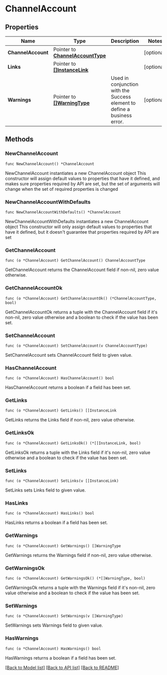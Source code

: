 # ChannelAccount

## Properties

Name | Type | Description | Notes
------------ | ------------- | ------------- | -------------
**ChannelAccount** | Pointer to [**ChannelAccountType**](ChannelAccountType.md) |  | [optional] 
**Links** | Pointer to [**[]InstanceLink**](InstanceLink.md) |  | [optional] 
**Warnings** | Pointer to [**[]WarningType**](WarningType.md) | Used in conjunction with the Success element to define a business error. | [optional] 

## Methods

### NewChannelAccount

`func NewChannelAccount() *ChannelAccount`

NewChannelAccount instantiates a new ChannelAccount object
This constructor will assign default values to properties that have it defined,
and makes sure properties required by API are set, but the set of arguments
will change when the set of required properties is changed

### NewChannelAccountWithDefaults

`func NewChannelAccountWithDefaults() *ChannelAccount`

NewChannelAccountWithDefaults instantiates a new ChannelAccount object
This constructor will only assign default values to properties that have it defined,
but it doesn't guarantee that properties required by API are set

### GetChannelAccount

`func (o *ChannelAccount) GetChannelAccount() ChannelAccountType`

GetChannelAccount returns the ChannelAccount field if non-nil, zero value otherwise.

### GetChannelAccountOk

`func (o *ChannelAccount) GetChannelAccountOk() (*ChannelAccountType, bool)`

GetChannelAccountOk returns a tuple with the ChannelAccount field if it's non-nil, zero value otherwise
and a boolean to check if the value has been set.

### SetChannelAccount

`func (o *ChannelAccount) SetChannelAccount(v ChannelAccountType)`

SetChannelAccount sets ChannelAccount field to given value.

### HasChannelAccount

`func (o *ChannelAccount) HasChannelAccount() bool`

HasChannelAccount returns a boolean if a field has been set.

### GetLinks

`func (o *ChannelAccount) GetLinks() []InstanceLink`

GetLinks returns the Links field if non-nil, zero value otherwise.

### GetLinksOk

`func (o *ChannelAccount) GetLinksOk() (*[]InstanceLink, bool)`

GetLinksOk returns a tuple with the Links field if it's non-nil, zero value otherwise
and a boolean to check if the value has been set.

### SetLinks

`func (o *ChannelAccount) SetLinks(v []InstanceLink)`

SetLinks sets Links field to given value.

### HasLinks

`func (o *ChannelAccount) HasLinks() bool`

HasLinks returns a boolean if a field has been set.

### GetWarnings

`func (o *ChannelAccount) GetWarnings() []WarningType`

GetWarnings returns the Warnings field if non-nil, zero value otherwise.

### GetWarningsOk

`func (o *ChannelAccount) GetWarningsOk() (*[]WarningType, bool)`

GetWarningsOk returns a tuple with the Warnings field if it's non-nil, zero value otherwise
and a boolean to check if the value has been set.

### SetWarnings

`func (o *ChannelAccount) SetWarnings(v []WarningType)`

SetWarnings sets Warnings field to given value.

### HasWarnings

`func (o *ChannelAccount) HasWarnings() bool`

HasWarnings returns a boolean if a field has been set.


[[Back to Model list]](../README.md#documentation-for-models) [[Back to API list]](../README.md#documentation-for-api-endpoints) [[Back to README]](../README.md)


